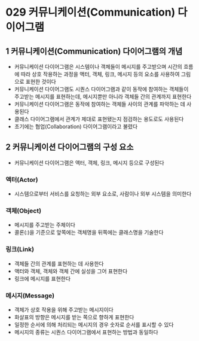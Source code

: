 # 029 커뮤니케이션(Communication) 다이어그램

## 1 커뮤니케이션(Communication) 다이어그램의 개념

- 커뮤니케이션 다이어그램은 시스템이나 객체들이 메시지를 주고받으며 시간의 흐름에 따라 상호 작용하는 과정을 액터, 객체, 링크, 메시지 등의 요소를 사용하여 그림으로 표현한 것이다
- 커뮤니케이션 다이어그램도 시퀀스 다이어그램과 같이 동작에 참여하는 객체들이 주고받는 메시지를 표현하는데, 메시지뿐만 아니라 객체들 간의 관계까지 표현한다
- 커뮤니케이션 다이어그램은 동작에 참여하는 객체들 사이의 관계를 파악하는 데 사용된다
- 클래스 다이어그램에서 관계가 제대로 표현됐는지 점검하는 용도로도 사용된다
- 초기에는 협업(Collaboration) 다이어그램이라고 불렸다



## 2 커뮤니케이션 다이어그램의 구성 요소

- 커뮤니케이션 다이어그램은 액터, 객체, 링크, 메시지 등으로 구성된다



### 액터(Actor)

- 시스템으로부터 서비스를 요청하는 외부 요소로, 사람이나 외부 시스템을 의미한다



### 객체(Object)

- 메시지를 주고받는 주체이다
- 콜론(:)을 기준으로 앞쪽에는 객체명을 뒤쪽에는 클래스명을 기술한다



### 링크(Link)

- 객체들 간의 관계를 표현하는 데 사용한다
- 액터와 객체, 객체와 객체 간에 실성을 그어 표현한다
- 링크에 메시지를 표현한다



### 메시지(Message)

- 객체가 상호 작용을 위해 주고받는 메시지이다
- 화살표의 방향은 메시지를 받는 쪽으로 향하게 표현한다
- 일정한 순서에 의해 처리되는 메시지의 경우 숫자로 순서를 표시할 수 있다
- 메시지의 종류는 시퀀스 다이어그램에서 표현하는 방법과 동일하다

